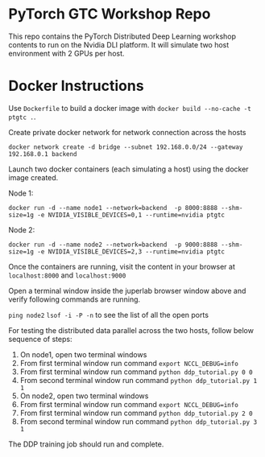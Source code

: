 # PyTorch GTC Workshop Repo

This repo contains the PyTorch Distributed Deep Learning workshop contents to run on the Nvidia DLI platform. It will simulate two host environment with 2 GPUs per host.

# Docker Instructions

Use `Dockerfile` to build a docker image with `docker build --no-cache -t ptgtc .`.

Create private docker network for network connection across the hosts

`docker network create -d bridge --subnet 192.168.0.0/24 --gateway 192.168.0.1 backend`

Launch two docker containers (each simulating a host) using the docker image created.

Node 1:

`docker run -d --name node1 --network=backend  -p 8000:8888 --shm-size=1g -e NVIDIA_VISIBLE_DEVICES=0,1 --runtime=nvidia ptgtc`

Node 2: 

`docker run -d --name node2 --network=backend  -p 9000:8888 --shm-size=1g -e NVIDIA_VISIBLE_DEVICES=2,3 --runtime=nvidia ptgtc`

Once the containers are running, visit the content in your browser at `localhost:8000` and `localhost:9000`

Open a terminal window inside the juperlab browser window above and verify following commands are running.

`ping node2`
`lsof -i -P -n` to see the list of all the open ports

For testing the distributed data parallel across the two hosts, follow below sequence of steps:

1. On node1, open two terminal windows
2. From first terminal window run command `export NCCL_DEBUG=info`
3. From first terminal window run command `python ddp_tutorial.py 0 0`
4. From second terminal window run command `python ddp_tutorial.py 1 1`
5. On node2, open two terminal windows
6. From first terminal window run command `export NCCL_DEBUG=info`
7. From first terminal window run command `python ddp_tutorial.py 2 0`
8. From second terminal window run command `python ddp_tutorial.py 3 1`

The DDP training job should run and complete. 
